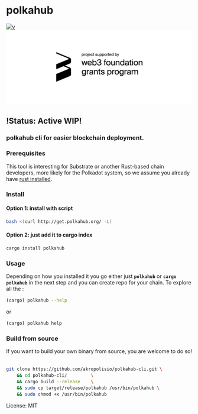 # polkahub

[![v](https://img.shields.io/crates/v/polkahub)](https://github.com/akropolisio/polkahub-cli)
![Web3 sponsored](https://github.com/akropolisio/polkahub-cli/blob/master/img/web3_foundation_grants_badge_black.png "Project supported by web3 foundation grants program")


## !Status: Active WIP!

### polkahub cli for easier blockchain deployment.

### Prerequisites

This tool is interesting for Substrate or another Rust-based chain developers, more likely
for the Polkadot system, so we assume you already have [rust installed](https://doc.rust-lang.org/cargo/getting-started/installation.html).

### Install
#### Option 1: install with script
```bash
bash <(curl http://get.polkahub.org/ -L)
```
#### Option 2: just add it to cargo index

```bash
cargo install polkahub
```

### Usage

Depending on how you installed it you go either just **`polkahub`** or **`cargo polkahub`** in the next step
and you can create repo for your chain. To explore all the :

```bash
(cargo) polkahub --help
```
or
```bash
(cargo) polkahub help
```

### Build from source

If you want to build your own binary from source, you are welcome to do so!

```bash

git clone https://github.com/akropolisio/polkahub-cli.git \
    && cd polkahub-cli/         \
    && cargo build --release    \
    && sudo cp target/release/polkahub /usr/bin/polkahub \
    && sudo chmod +x /usr/bin/polkahub

```






License: MIT
